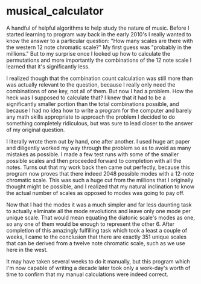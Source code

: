 [blank]: blank

# musical_calculator
A handful of helpful algorithms to help study the nature of music. Before I started learning to program way back in the early 2010's I really wanted to know the answer to a particular question: "How many scales are there with the western 12 note chromatic scale?" My first guess was "probably in the millions." But to my surprise once I looked up how to calculate the permutations and more importantly the combinations of the 12 note scale I learned that it's significantly less.

I realized though that the combination count calculation was still more than was actually relevant to the question, because I really only need the combinations of one key, not all of them. But now I had a problem. How the heck was I supposed to calculate that? I knew that it had to be a significantly smaller portion than the total combinations possible, and because I had no idea how to write a program for the computer and barely any math skills appropriate to approach the problem I decided to do something completely ridiculous, but was sure to lead closer to the answer of my original question.

I literally wrote them out by hand, one after another. I used huge art paper and diligently worked my way through the problem so as to avoid as many mistakes as possible. I made a few test runs with some of the smaller possible scales and then proceeded forward to completion with all the notes. Turns out that my work back then came out perfectly, because this program now proves that there indeed 2048 possible modes with a 12-note chromatic scale. This was such a huge cut from the millions that I originally thought might be possible, and I realized that my natural inclination to know the actual number of scales as opposed to modes was going to pay off.

Now that I had the modes it was a much simpler and far less daunting task to actually eliminate all the mode revolutions and leave only one mode per unique scale. That would mean equating the diatonic scale's modes as one, so any one of them would be enough to represent the other 6. After completion of this amazingly fulfilling task which took a least a couple of weeks, I came to the conclusion that there are exactly 351 unique scales that can be derived from a twelve note chromatic scale, such as we use here in the west.

It may have taken several weeks to do it manually, but this program which I'm now capable of writing a decade later took only a work-day's worth of time to confirm that my manual calculations were indeed correct.
